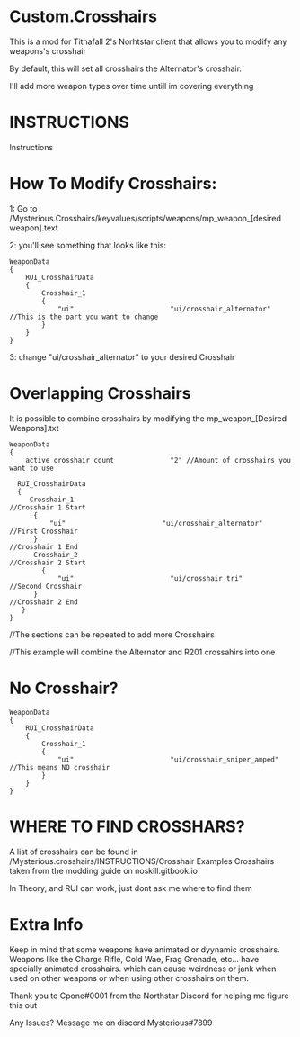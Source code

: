 # Custom.Crosshairs

This is a mod for Titnafall 2's Norhtstar client that allows you to modify any weapons's crosshair

By default, this will set all crosshairs the Alternator's crosshair.

I'll add more weapon types over time untill im covering everything

# INSTRUCTIONS

Instructions

# How To Modify Crosshairs:

1: Go to /Mysterious.Crosshairs/keyvalues/scripts/weapons/mp_weapon_[desired weapon].text

2: you'll see something that looks like this:

    WeaponData
    {   
	    RUI_CrosshairData
	    {
		    Crosshair_1 
		    {
			    "ui"						"ui/crosshair_alternator" //This is the part you want to change
		    }
	    }
    }

3: change "ui/crosshair_alternator" to your desired Crosshair



# Overlapping Crosshairs

It is possible to combine crosshairs by modifying the mp_weapon_[Desired Weapons].txt 

	WeaponData
	{
	    active_crosshair_count              "2" //Amount of crosshairs you want to use

  	  RUI_CrosshairData
  	  {
   	     Crosshair_1                                                                     //Crosshair 1 Start
  	      {
  	          "ui"                        "ui/crosshair_alternator"   //First Crosshair
  	      }                                                                               //Crosshair 1 End
  	      Crosshair_2                                                                     //Crosshair 2 Start
	        {
	            "ui"                        "ui/crosshair_tri"          //Second Crosshair
  	      }                                                                               //Crosshair 2 End
 	   }
	}


//The sections can be repeated to add more Crosshairs

//This example will combine the Alternator and R201 crossahirs into one



# No Crosshair?

    WeaponData
    {   
	    RUI_CrosshairData
	    {
		    Crosshair_1 
		    {
			    "ui"						"ui/crosshair_sniper_amped" //This means NO crosshair
		    }
	    }
    }

# WHERE TO FIND CROSSHARS?

A list of crosshairs can be found in /Mysterious.crosshairs/INSTRUCTIONS/Crosshair Examples
Crosshairs taken from the modding guide on noskill.gitbook.io

In Theory, and RUI can work, just dont ask me where to find them



# Extra Info

Keep in mind that some weapons have animated or dyynamic crosshairs.
Weapons like the Charge Rifle, Cold Wae, Frag Grenade, etc... have specially animated crosshairs. which can cause weirdness or jank when used on other weapons or when using other crosshairs on them.

Thank you to Cpone#0001 from the Northstar Discord for helping me figure this out

Any Issues? Message me on discord Mysterious#7899
